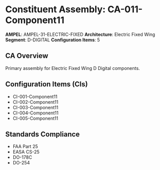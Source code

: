 # Constituent Assembly: CA-011-Component11

**AMPEL**: AMPEL-31-ELECTRIC-FIXED
**Architecture**: Electric Fixed Wing
**Segment**: D-DIGITAL
**Configuration Items**: 5

## CA Overview
Primary assembly for Electric Fixed Wing D Digital components.

## Configuration Items (CIs)
- CI-001-Component11
- CI-002-Component11
- CI-003-Component11
- CI-004-Component11
- CI-005-Component11

## Standards Compliance
- FAA Part 25
- EASA CS-25
- DO-178C
- DO-254

